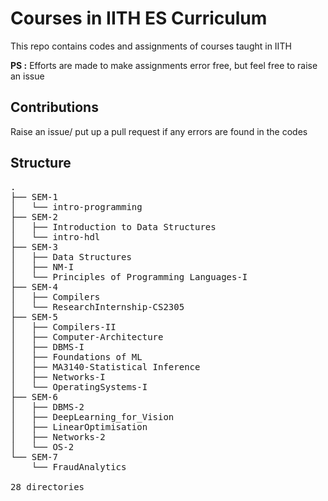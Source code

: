 # Courses in IITH ES Curriculum

This repo contains codes and assignments of courses taught in IITH

**PS :** Efforts are made to make assignments error free, but feel free to raise an issue

## Contributions

Raise an issue/ put up a pull request if any errors are found in the codes

## Structure
<pre>
.
├── SEM-1
│   └── intro-programming
├── SEM-2
│   ├── Introduction to Data Structures
│   └── intro-hdl
├── SEM-3
│   ├── Data Structures
│   ├── NM-I
│   └── Principles of Programming Languages-I
├── SEM-4
│   ├── Compilers
│   └── ResearchInternship-CS2305
├── SEM-5
│   ├── Compilers-II
│   ├── Computer-Architecture
│   ├── DBMS-I
│   ├── Foundations of ML
│   ├── MA3140-Statistical Inference
│   ├── Networks-I
│   └── OperatingSystems-I
├── SEM-6
│   ├── DBMS-2
│   ├── DeepLearning_for_Vision
│   ├── LinearOptimisation
│   ├── Networks-2
│   └── OS-2
└── SEM-7
    └── FraudAnalytics

28 directories
</pre>
